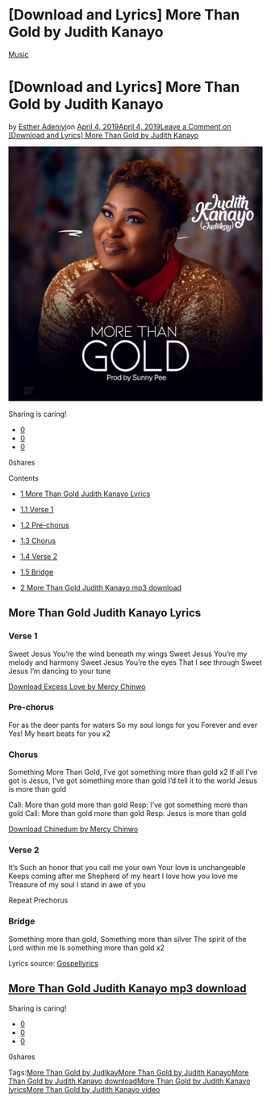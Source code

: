 # [Download and Lyrics] More Than Gold by Judith Kanayo

[Music](https://estheradeniyi.com/category/music/)
# [Download and Lyrics] More Than Gold by Judith Kanayo

by [Esther Adeniyi](https://estheradeniyi.com/author/esther-adeniyi/)on [April 4, 2019April 4, 2019](https://estheradeniyi.com/more-than-gold-by-judith-kanayo/)[Leave a Comment on [Download and Lyrics] More Than Gold by Judith Kanayo](https://estheradeniyi.com/more-than-gold-by-judith-kanayo/#respond)

![More than gold by Judith Kanayo](images\More-than-gold-by-Judith-Kanayo.jpg)

Sharing is caring!

- [0](https://www.facebook.com/sharer/sharer.php?u=https%3A%2F%2Festheradeniyi.com%2Fmore-than-gold-by-judith-kanayo%2F&amp;t=%5BDownload%20and%20Lyrics%5D%20More%20Than%20Gold%20by%20Judith%20Kanayo)
- [0](https://twitter.com/intent/tweet?text=%5BDownload%20and%20Lyrics%5D%20More%20Than%20Gold%20by%20Judith%20Kanayo&amp;url=https%3A%2F%2Festheradeniyi.com%2Fmore-than-gold-by-judith-kanayo%2F)
- [0](#)

0shares

Contents

- [1 More Than Gold Judith Kanayo Lyrics](#More_Than_Gold_Judith_Kanayo_Lyrics)
- [1.1 Verse 1](#Verse_1)
- [1.2 Pre-chorus](#Pre-chorus)
- [1.3 Chorus](#Chorus)
- [1.4 Verse 2](#Verse_2)
- [1.5 Bridge](#Bridge)

- [2 More Than Gold Judith Kanayo mp3 download](#More_Than_Gold_Judith_Kanayo_mp3_download)

## More Than Gold Judith Kanayo Lyrics

### Verse 1

Sweet Jesus
 You&#x2019;re the wind beneath my wings
 Sweet Jesus
 You&#x2019;re my melody and harmony
 Sweet Jesus
 You&#x2019;re the eyes
 That I see through
 Sweet Jesus
 I&#x2019;m dancing to your tune

[Download Excess Love by Mercy Chinwo](https://estheradeniyi.com/excess-love-mercy-chinwo-lyrics-download/)

### Pre-chorus

For as the deer pants for waters
 So my soul longs for you
 Forever and ever
 Yes!
 My heart beats for you x2

### Chorus

Something More Than Gold,
 I&#x2019;ve got something more than gold x2
 If all I&#x2019;ve got is Jesus,
 I&#x2019;ve got something more than gold
 I&#x2019;d tell it to the world
 Jesus is more than gold

Call: More than gold more than gold
 Resp: I&#x2019;ve got something more than gold
 Call: More than gold more than gold
 Resp: Jesus is more than gold

[Download Chinedum by Mercy Chinwo](https://estheradeniyi.com/chinedum-mercy-chinwo/)

### Verse 2

It&#x2019;s Such an honor that you call me your own
 Your love is unchangeable
 Keeps coming after me
 Shepherd of my heart
 I love how you love me
 Treasure of my soul
 I stand in awe of you

Repeat Prechorus

### Bridge

Something more than gold,
 Something more than silver
 The spirit of the Lord within me
 Is something more than gold x2

Lyrics source: [Gospellyrics](https://gospellyricsng.com/more-than-gold-judith-kanayo/)

## [More Than Gold Judith Kanayo mp3 download](https://gospellyricsng.com/more-than-gold-judith-kanayo/)

Sharing is caring!

- [0](https://www.facebook.com/sharer/sharer.php?u=https%3A%2F%2Festheradeniyi.com%2Fmore-than-gold-by-judith-kanayo%2F&amp;t=%5BDownload%20and%20Lyrics%5D%20More%20Than%20Gold%20by%20Judith%20Kanayo)
- [0](https://twitter.com/intent/tweet?text=%5BDownload%20and%20Lyrics%5D%20More%20Than%20Gold%20by%20Judith%20Kanayo&amp;url=https%3A%2F%2Festheradeniyi.com%2Fmore-than-gold-by-judith-kanayo%2F)
- [0](#)

0shares

Tags:[More Than Gold by Judikay](https://estheradeniyi.com/tag/more-than-gold-by-judikay/)[More Than Gold by Judith Kanayo](https://estheradeniyi.com/tag/more-than-gold-by-judith-kanayo/)[More Than Gold by Judith Kanayo download](https://estheradeniyi.com/tag/more-than-gold-by-judith-kanayo-download/)[More Than Gold by Judith Kanayo lyrics](https://estheradeniyi.com/tag/more-than-gold-by-judith-kanayo-lyrics/)[More Than Gold by Judith Kanayo video](https://estheradeniyi.com/tag/more-than-gold-by-judith-kanayo-video/)
